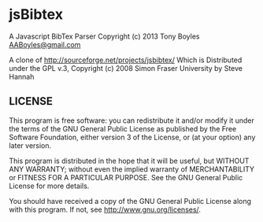 jsBibtex
========

A Javascript BibTex Parser
Copyright (c) 2013 Tony Boyles <AABoyles@gmail.com>

A clone of http://sourceforge.net/projects/jsbibtex/
Which is Distributed under the GPL v.3,
Copyright (c) 2008 Simon Fraser University
by Steve Hannah <shannah at sfu dot ca>


LICENSE
-------
This program is free software: you can redistribute it and/or modify it under
the terms of the GNU General Public License as published by the Free Software
Foundation, either version 3 of the License, or (at your option) any later
version.

This program is distributed in the hope that it will be useful, but WITHOUT ANY
WARRANTY; without even the implied warranty of MERCHANTABILITY or FITNESS FOR A
PARTICULAR PURPOSE.  See the GNU General Public License for more details.

You should have received a copy of the GNU General Public License along with
this program.  If not, see <http://www.gnu.org/licenses/>.
